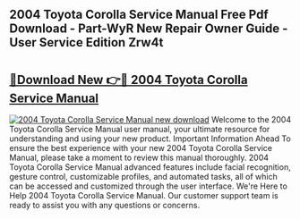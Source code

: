 ## 2004 Toyota Corolla Service Manual Free Pdf Download - Part-WyR New Repair Owner Guide - User Service Edition Zrw4t

# <h2><a href="http://bc27633.oget.top/?id=2004+Toyota+Corolla+Service+Manual">🔗Download New 👉🔴 2004 Toyota Corolla Service Manual</a></h2>

[![2004 Toyota Corolla Service Manual new download](https://i.imgur.com/5g1atiW.png)](http://bc27633.oget.top/?id=2004+Toyota+Corolla+Service+Manual)
Welcome to the 2004 Toyota Corolla Service Manual user manual, your ultimate resource for understanding and using your new product. Important Information Ahead To ensure the best experience with your new 2004 Toyota Corolla Service Manual, please take a moment to review this manual thoroughly. 2004 Toyota Corolla Service Manual advanced features include facial recognition, gesture control, customizable profiles, and automated tasks, all of which can be accessed and customized through the user interface. We're Here to Help 2004 Toyota Corolla Service Manual. Our customer support team is ready to assist you with any questions or concerns.
